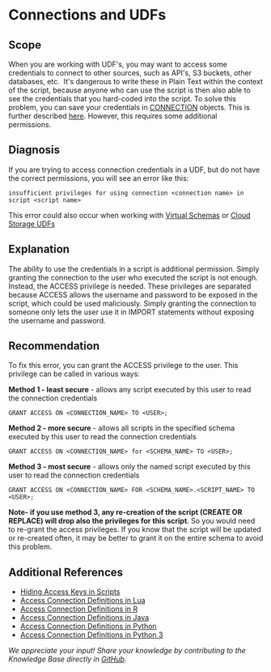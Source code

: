 # Connections and UDFs 
## Scope

When you are working with UDF's, you may want to access some credentials to connect to other sources, such as API's, S3 buckets, other databases, etc.  It's dangerous to write these in Plain Text within the context of the script, because anyone who can use the script is then also able to see the credentials that you hard-coded into the script. To solve this problem, you can save your credentials in [CONNECTION](https://docs.exasol.com/sql/create_connection.htm) objects. This is further described [here](https://docs.exasol.com/database_concepts/udf_scripts/hide_access_keys_passwords.htm). However, this requires some additional permissions. 

## Diagnosis

If you are trying to access connection credentials in a UDF, but do not have the correct permissions, you will see an error like this:


```markup
insufficient privileges for using connection <connection name> in script <script name>
```
This error could also occur when working with [Virtual Schemas](https://docs.exasol.com/database_concepts/virtual_schemas.htm) or [Cloud Storage UDFs](https://github.com/exasol/cloud-storage-extension)

## Explanation

The ability to use the credentials in a script is additional permission. Simply granting the connection to the user who executed the script is not enough. Instead, the ACCESS privilege is needed. These privileges are separated because ACCESS allows the username and password to be exposed in the script, which could be used maliciously. Simply granting the connection to someone only lets the user use it in IMPORT statements without exposing the username and password. 

## Recommendation

To fix this error, you can grant the ACCESS privilege to the user. This privilege can be called in various ways:

**Method 1 - least secure** - allows any script executed by this user to read the connection credentials


```markup
GRANT ACCESS ON <CONNECTION_NAME> TO <USER>;
```
**Method 2 - more secure** - allows all scripts in the specified schema executed by this user to read the connection credentials


```markup
GRANT ACCESS ON <CONNECTION_NAME> for <SCHEMA_NAME> TO <USER>;
```
**Method 3 - most secure** - allows only the named script executed by this user to read the connection credentials


```markup
GRANT ACCESS ON <CONNECTION_NAME> FOR <SCHEMA_NAME>.<SCRIPT_NAME> TO <USER>;
```
**Note- if you use method 3, any re-creation of the script (CREATE OR REPLACE) will drop also the privileges for this script**. So you would need to re-grant the access privileges. If you know that the script will be updated or re-created often, it may be better to grant it on the entire schema to avoid this problem.

## Additional References

* [Hiding Access Keys in Scripts](https://docs.exasol.com/database_concepts/udf_scripts/hide_access_keys_passwords.htm)
* [Access Connection Definitions in Lua](https://docs.exasol.com/database_concepts/udf_scripts/lua.htm#AccessingConnectionDefinitions)
* [Access Connection Definitions in R](https://docs.exasol.com/database_concepts/udf_scripts/r.htm#AccessingConnectionDefinitions)
* [Access Connection Definitions in Java](https://docs.exasol.com/database_concepts/udf_scripts/java.htm#AccessingConnectionDefinitions)
* [Access Connection Definitions in Python](https://docs.exasol.com/database_concepts/udf_scripts/python.htm#AccessingConnectionDefinitions)
* [Access Connection Definitions in Python 3](https://docs.exasol.com/database_concepts/udf_scripts/python3.htm#AccessingConnectionDefinitions)

*We appreciate your input! Share your knowledge by contributing to the Knowledge Base directly in [GitHub](https://github.com/exasol/public-knowledgebase).* 